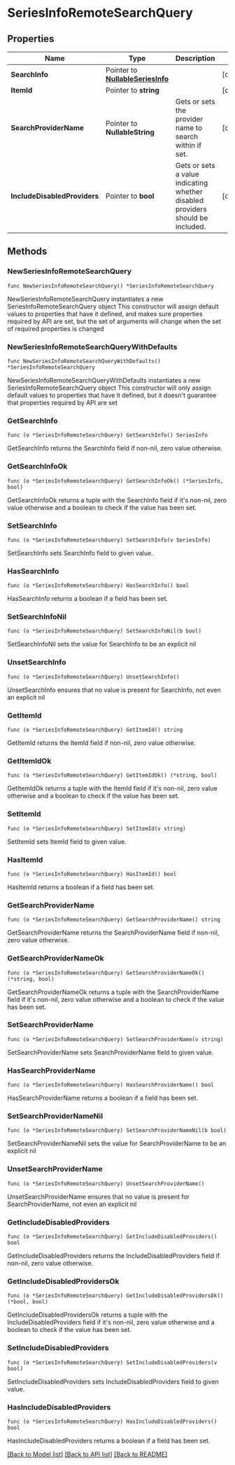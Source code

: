 # SeriesInfoRemoteSearchQuery

## Properties

Name | Type | Description | Notes
------------ | ------------- | ------------- | -------------
**SearchInfo** | Pointer to [**NullableSeriesInfo**](SeriesInfo.md) |  | [optional] 
**ItemId** | Pointer to **string** |  | [optional] 
**SearchProviderName** | Pointer to **NullableString** | Gets or sets the provider name to search within if set. | [optional] 
**IncludeDisabledProviders** | Pointer to **bool** | Gets or sets a value indicating whether disabled providers should be included. | [optional] 

## Methods

### NewSeriesInfoRemoteSearchQuery

`func NewSeriesInfoRemoteSearchQuery() *SeriesInfoRemoteSearchQuery`

NewSeriesInfoRemoteSearchQuery instantiates a new SeriesInfoRemoteSearchQuery object
This constructor will assign default values to properties that have it defined,
and makes sure properties required by API are set, but the set of arguments
will change when the set of required properties is changed

### NewSeriesInfoRemoteSearchQueryWithDefaults

`func NewSeriesInfoRemoteSearchQueryWithDefaults() *SeriesInfoRemoteSearchQuery`

NewSeriesInfoRemoteSearchQueryWithDefaults instantiates a new SeriesInfoRemoteSearchQuery object
This constructor will only assign default values to properties that have it defined,
but it doesn't guarantee that properties required by API are set

### GetSearchInfo

`func (o *SeriesInfoRemoteSearchQuery) GetSearchInfo() SeriesInfo`

GetSearchInfo returns the SearchInfo field if non-nil, zero value otherwise.

### GetSearchInfoOk

`func (o *SeriesInfoRemoteSearchQuery) GetSearchInfoOk() (*SeriesInfo, bool)`

GetSearchInfoOk returns a tuple with the SearchInfo field if it's non-nil, zero value otherwise
and a boolean to check if the value has been set.

### SetSearchInfo

`func (o *SeriesInfoRemoteSearchQuery) SetSearchInfo(v SeriesInfo)`

SetSearchInfo sets SearchInfo field to given value.

### HasSearchInfo

`func (o *SeriesInfoRemoteSearchQuery) HasSearchInfo() bool`

HasSearchInfo returns a boolean if a field has been set.

### SetSearchInfoNil

`func (o *SeriesInfoRemoteSearchQuery) SetSearchInfoNil(b bool)`

 SetSearchInfoNil sets the value for SearchInfo to be an explicit nil

### UnsetSearchInfo
`func (o *SeriesInfoRemoteSearchQuery) UnsetSearchInfo()`

UnsetSearchInfo ensures that no value is present for SearchInfo, not even an explicit nil
### GetItemId

`func (o *SeriesInfoRemoteSearchQuery) GetItemId() string`

GetItemId returns the ItemId field if non-nil, zero value otherwise.

### GetItemIdOk

`func (o *SeriesInfoRemoteSearchQuery) GetItemIdOk() (*string, bool)`

GetItemIdOk returns a tuple with the ItemId field if it's non-nil, zero value otherwise
and a boolean to check if the value has been set.

### SetItemId

`func (o *SeriesInfoRemoteSearchQuery) SetItemId(v string)`

SetItemId sets ItemId field to given value.

### HasItemId

`func (o *SeriesInfoRemoteSearchQuery) HasItemId() bool`

HasItemId returns a boolean if a field has been set.

### GetSearchProviderName

`func (o *SeriesInfoRemoteSearchQuery) GetSearchProviderName() string`

GetSearchProviderName returns the SearchProviderName field if non-nil, zero value otherwise.

### GetSearchProviderNameOk

`func (o *SeriesInfoRemoteSearchQuery) GetSearchProviderNameOk() (*string, bool)`

GetSearchProviderNameOk returns a tuple with the SearchProviderName field if it's non-nil, zero value otherwise
and a boolean to check if the value has been set.

### SetSearchProviderName

`func (o *SeriesInfoRemoteSearchQuery) SetSearchProviderName(v string)`

SetSearchProviderName sets SearchProviderName field to given value.

### HasSearchProviderName

`func (o *SeriesInfoRemoteSearchQuery) HasSearchProviderName() bool`

HasSearchProviderName returns a boolean if a field has been set.

### SetSearchProviderNameNil

`func (o *SeriesInfoRemoteSearchQuery) SetSearchProviderNameNil(b bool)`

 SetSearchProviderNameNil sets the value for SearchProviderName to be an explicit nil

### UnsetSearchProviderName
`func (o *SeriesInfoRemoteSearchQuery) UnsetSearchProviderName()`

UnsetSearchProviderName ensures that no value is present for SearchProviderName, not even an explicit nil
### GetIncludeDisabledProviders

`func (o *SeriesInfoRemoteSearchQuery) GetIncludeDisabledProviders() bool`

GetIncludeDisabledProviders returns the IncludeDisabledProviders field if non-nil, zero value otherwise.

### GetIncludeDisabledProvidersOk

`func (o *SeriesInfoRemoteSearchQuery) GetIncludeDisabledProvidersOk() (*bool, bool)`

GetIncludeDisabledProvidersOk returns a tuple with the IncludeDisabledProviders field if it's non-nil, zero value otherwise
and a boolean to check if the value has been set.

### SetIncludeDisabledProviders

`func (o *SeriesInfoRemoteSearchQuery) SetIncludeDisabledProviders(v bool)`

SetIncludeDisabledProviders sets IncludeDisabledProviders field to given value.

### HasIncludeDisabledProviders

`func (o *SeriesInfoRemoteSearchQuery) HasIncludeDisabledProviders() bool`

HasIncludeDisabledProviders returns a boolean if a field has been set.


[[Back to Model list]](../README.md#documentation-for-models) [[Back to API list]](../README.md#documentation-for-api-endpoints) [[Back to README]](../README.md)


